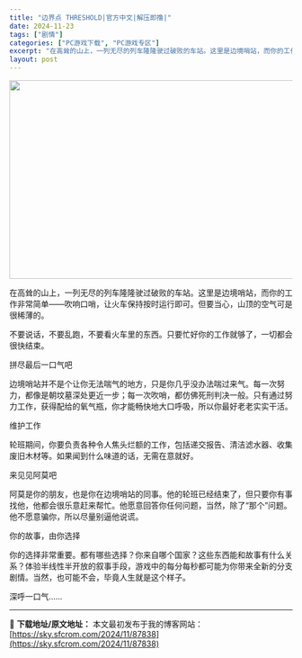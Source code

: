 ```yaml
---
title: "边界点 THRESHOLD|官方中文|解压即撸|"
date: 2024-11-23
tags: ["剧情"]
categories: ["PC游戏下载", "PC游戏专区"]
excerpt: "在高耸的山上，一列无尽的列车隆隆驶过破败的车站。这里是边境哨站，而你的工作非常简单——吹响口哨，让火车保持按时运行即可。但要当心，山顶的空气可是很稀薄的。 不要说话，不要乱跑，不要看火车里的东西。只要忙好你的工作就够了，一切都会很快结束。 拼尽最后一口气吧 边境哨站并不是个让你无法喘气的地方，只是你&hellip;"
layout: post
---
```


<img class="aligncenter size-full wp-image-87835" src="https://sky.sfcrom.com/wp-content/uploads/2024/11/2024112223150996.webp" alt="" width="616" height="353" />

在高耸的山上，一列无尽的列车隆隆驶过破败的车站。这里是边境哨站，而你的工作非常简单——吹响口哨，让火车保持按时运行即可。但要当心，山顶的空气可是很稀薄的。

不要说话，不要乱跑，不要看火车里的东西。只要忙好你的工作就够了，一切都会很快结束。

拼尽最后一口气吧

边境哨站并不是个让你无法喘气的地方，只是你几乎没办法喘过来气。每一次努力，都像是朝坟墓深处更近一步；每一次吹哨，都仿佛死刑判决一般。只有通过努力工作，获得配给的氧气瓶，你才能畅快地大口呼吸，所以你最好老老实实干活。

维护工作

轮班期间，你要负责各种令人焦头烂额的工作，包括递交报告、清洁滤水器、收集废旧木材等。如果闻到什么味道的话，无需在意就好。

来见见阿莫吧

阿莫是你的朋友，也是你在边境哨站的同事。他的轮班已经结束了，但只要你有事找他，他都会很乐意赶来帮忙。他愿意回答你任何问题，当然，除了“那个”问题。他不愿意骗你，所以尽量别逼他说谎。

你的故事，由你选择

你的选择非常重要。都有哪些选择？你来自哪个国家？这些东西能和故事有什么关系？体验半线性半开放的叙事手段，游戏中的每分每秒都可能为你带来全新的分支剧情。当然，也可能不会，毕竟人生就是这个样子。

深呼一口气……

---
📖 **下载地址/原文地址：** 本文最初发布于我的博客网站：[https://sky.sfcrom.com/2024/11/87838](https://sky.sfcrom.com/2024/11/87838)
